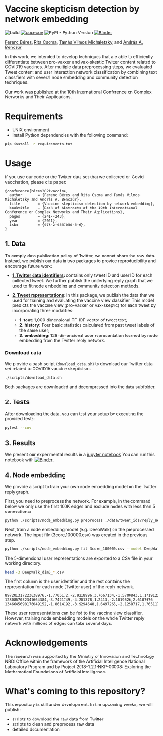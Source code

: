 # Vaccine skepticism detection by network embedding

![build](https://github.com/ferencberes/covid-vaccine-network/actions/workflows/main.yml/badge.svg)
[![codecov](https://codecov.io/gh/ferencberes/covid-vaccine-network/branch/main/graph/badge.svg?token=B2D3JHO2K3)](https://codecov.io/gh/ferencberes/covid-vaccine-network)
![PyPI - Python Version](https://img.shields.io/badge/python-3.6%20|%203.7%20|%203.8%20|%203.9-blue.svg)
[![Binder](https://mybinder.org/badge_logo.svg)](https://mybinder.org/v2/gh/ferencberes/cid-vaccine-network/HEAD?filepath=ipython%2FVaxxerModelResults.ipynb)

[Ferenc Béres](https://github.com/ferencberes), [Rita Csoma](https://github.com/csomarita), [Tamás Vilmos Michaletzky](https://github.com/tmichaletzky), and [András A. Benczúr](https://mi.nemzetilabor.hu/people/andras-benczur)


In this work, we intended to develop techniques that are able to efficiently differentiate between pro-vaxxer and vax-skeptic Twitter content related to COVID19 vaccines. After multiple data preprocessing steps, we evaluated Tweet content and user interaction network classification by combining text classifiers with several node embedding and community detection techniques. 

Our work was published at the 10th International Conference on Complex Networks and Their Applications.

# Requirements

- UNIX environment
- Install Python dependencies with the following command:

```bash
pip install -r requirements.txt
```

# Usage

If you use our code or the Twitter data set that we collected on Covid vaccination, please cite paper:

```
@conference{béres2021vaccine,
  author       = {Ferenc Béres and Rita Csoma and Tamás Vilmos Michaletzky and András A. Benczúr}, 
  title        = {Vaccine skepticism detection by network embedding},
  booktitle    = {Book of Abstracts of the 10th International Conference on Complex Networks and Their Applications},
  pages        = {241--243},
  year         = {2021},
  isbn         = {978-2-9557050-5-6},
}
```

## 1. Data

To comply data publication policy of Twitter, we cannot share the raw data. Instead, we publish our data in two packages to provide reproducibility and encourage future work:

- **[1. Twitter data identifiers](http://info.ilab.sztaki.hu/~fberes/covid_vaccine_data/tweet_ids_2021-11-18.zip):** contains only tweet ID and user ID for each collected tweet. We further publish the underlying reply graph that we used to fit node embedding and community detection methods. 

- **[2. Tweet representations](http://info.ilab.sztaki.hu/~fberes/covid_vaccine_data/covid_vaxxer_representations_2021-09-24.zip):** In this package, we publish the data that we used for training and evaluating the vaccine view classifier. This model predicts the vaccine view (pro-vaxxer or vax-skeptic) for each tweet by incorporating three modalities:

   * **1. text:** 1,000 dimensional TF-IDF vector of tweet text;
   * **2. history:** Four basic statistics calculated from past tweet labels of the same user;
   * **3. embedding:** 128-dimensional user representation learned by node embedding from the Twitter reply network.
   
### Download data

We provide a bash script (`download_data.sh`) to download our Twitter data set related to COVID19 vaccine skepticism.

```bash
./scripts/download_data.sh
```

Both packages are downloaded and decompressed into the `data` subfolder.

## 2. Tests

After downloading the data, you can test your setup by executing the provided tests:

```bash
pytest --cov
```

## 3. Results

We present our experimental results in a [jupyter notebook](ipython/VaxxerModelResults.ipynb)
You can run this notebook with [![Binder](https://mybinder.org/badge_logo.svg)](https://mybinder.org/v2/gh/ferencberes/cid-vaccine-network/HEAD?filepath=ipython%2FVaxxerModelResults.ipynb).

## 4. Node embedding

We provide a script to train your own node embedding model on the Twitter reply graph.

First, you need to preprocess the network. For example, in the command below we only use the first 100K edges and exclude nodes with less than 5 connections:
```bash
python ./scripts/node_embedding.py preprocess ./data/tweet_ids/reply_network.txt --con 3 --rows 100000
```

Next, train a node embedding model (e.g. DeepWalk) on the preprocessed network. The input file (3core_100000.csv) was created in the previous step.
```bash
python ./scripts/node_embedding.py fit 3core_100000.csv --model DeepWalk
```

The 5-dimensional user representations are exported to a CSV file in your working directory. 
```bash
head -3 DeepWalk_dim5_*.csv
```

The first column is the user identifier and the rest contains the representation for each node (Twitter user) of the reply network.
```
897201317223038976,-1.7705172,-2.9218996,3.7667134,-1.5700843,1.1719122
1280867032347664384,-3.7421749,-4.201378,1.2413,-2.1019526,2.6107976
1346645698176049152,-1.8614192,-3.9294648,1.6497265,-2.1258717,1.7651175
```
These user representations can be fed to the vaccine view classifier. However, training node embedding models on the whole Twitter reply network with millions of edges can take several days.

# Acknowledgements

The research was supported by the Ministry of Innovation and Technology NRDI Office within the framework of the Artificial Intelligence National Laboratory Program and by Project 2018-1.2.1-NKP-00008: Exploring the Mathematical Foundations of Artificial Intelligence.

# What's coming to this repository?

This repository is still under development. In the upcoming weeks, we will publish:
- scripts to download the raw data from Twitter
- scripts to clean and preprocess raw data
- detailed documentation
